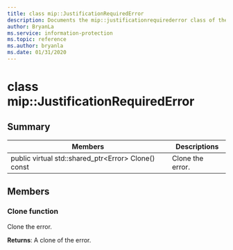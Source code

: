 ```yaml
---
title: class mip::JustificationRequiredError 
description: Documents the mip::justificationrequirederror class of the Microsoft Information Protection (MIP) SDK.
author: BryanLa
ms.service: information-protection
ms.topic: reference
ms.author: bryanla
ms.date: 01/31/2020
---
```


# class mip::JustificationRequiredError 
  
## Summary
 Members                        | Descriptions                                
--------------------------------|---------------------------------------------
public virtual std::shared_ptr\<Error\> Clone() const  |  Clone the error.
  
## Members
  
### Clone function
Clone the error.

  
**Returns**: A clone of the error.